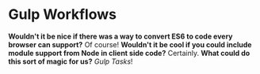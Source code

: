# Gulp Workflows

**Wouldn't it be nice if there was a way to convert ES6 to code every browser can support?** Of course! 
**Wouldn't it be cool if you could include module support from Node in client side code?** Certainly.
**What could do this sort of magic for us?** *Gulp Tasks*!
